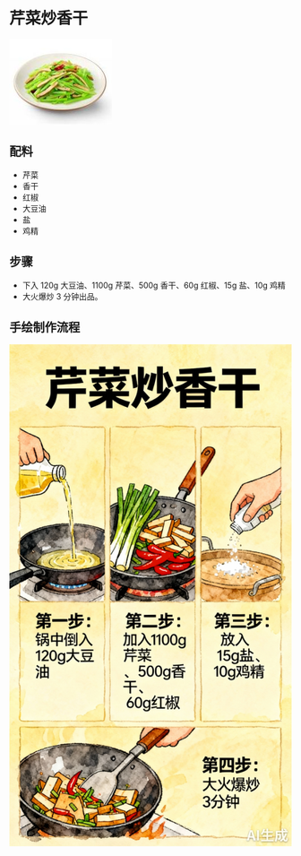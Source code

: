 # 芹菜炒香干

![芹菜炒香干](../images/芹菜炒香干.jpg)


## 配料
- 芹菜
- 香干
- 红椒
- 大豆油
- 盐
- 鸡精

## 步骤	
- 下入 120g 大豆油、1100g 芹菜、500g 香干、60g 红椒、15g 盐、10g 鸡精
- 大火爆炒 3 分钟出品。


## 手绘制作流程

![手绘制作流程](../images/炒菜/芹菜炒香干.jpg)
